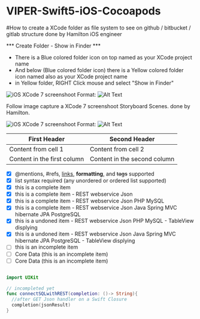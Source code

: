 # VIPER-Swift5-iOS-Cocoapods

#How to create a XCode folder as file system to see on github / bitbucket / gitlab structure done by Hamilton iOS engineer

*** Create Folder - Show in Finder ***
- There is a Blue colored folder icon on top named as your XCode project name
- And below (Blue colored folder icon) there is a Yellow colored folder icon named also as your XCode project name
- in Yellow folder, RIGHT Click mouse and select "Show in Finder"

![iOS XCode 7 screenshoot](https://github.com/enghamilton/VIPER-Swift5-iOS-Cocoapods/blob/master/Screenshoots/Captura%20de%20Tela%202020-03-02%20%C3%A0s%2016.39.28%20Tutorial.png)
Format: ![Alt Text](https://github.com/enghamilton/VIPER-Swift5-iOS-Cocoapods/blob/master/Screenshoots/Captura%20de%20Tela%202020-03-02%20%C3%A0s%2016.39.28%20Tutorial.png)

Follow image capture a XCode 7 screenshoot Storyboard Scenes. done by Hamilton.

![iOS XCode 7 screenshoot](https://github.com/enghamilton/0MVC-Swift2-iOS/blob/master/Captura%20de%20Tela%202019-11-29%20%C3%A0s%2001.02.57.png)
Format: ![Alt Text](url)

First Header | Second Header
------------ | -------------
Content from cell 1 | Content from cell 2
Content in the first column | Content in the second column

- [x] @mentions, #refs, [links](), **formatting**, and <del>tags</del> supported
- [x] list syntax required (any unordered or ordered list supported)
- [x] this is a complete item
- [x] this is a complete item - REST webservice Json
- [x] this is a complete item - REST webservice Json PHP MySQL
- [x] this is a complete item - REST webservice Json Java Spring MVC hibernate JPA PostgreSQL
- [x] this is a undoned item - REST webservice Json PHP MySQL - TableView displying
- [x] this is a undoned item - REST webservice Json Java Spring MVC hibernate JPA PostgreSQL - TableView displying
- [ ] this is an incomplete item
- [ ] Core Data (this is an incomplete item)
- [ ] Core Data (this is an incomplete item)

```swift

import UIKit

// incompleted yet
func connectSQLwithREST(completion: ()-> String){
  //after GET Json handler on a Swift Closure
  completion(jsonResult)
}


```
